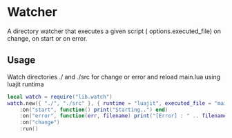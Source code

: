 # Watcher

A directory watcher that executes a given script ( options.executed_file) on change, on start or on error.

## Usage

Watch directories ./ and ./src for change or error and reload main.lua using luajit runtima

```lua
local watch = require("lib.watch")
watch.new({ "./", "./src" }, { runtime = "luajit", executed_file = "main.lua" })
    :on("start", function() print("Starting..") end)
    :on("error", function(err, filename) print("[Error] : " .. filename .. err) end)
    :on("change")
    :run()

```
